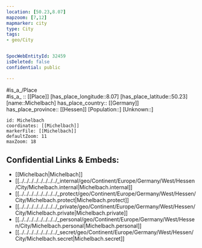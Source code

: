 ```yaml
---
location: [50.23,8.07] 
mapzoom: [7,12] 
mapmarker: city 
type: City
tags:
- geo/City


SpocWebEntityId: 32459
isDeleted: false
confidential: public

---
```

#is_a_/Place  
#is_a_ :: [[Place]] 
[has_place_longitude::8.07] 
[has_place_latitude::50.23] 
[name::Michelbach] 
has_place_country:: [[Germany]]  
has_place_province:: [[Hessen]] 
[Population::] 
[Unknown::] 


```leaflet
id: Michelbach
coordinates: [[Michelbach]] 
markerFile: [[Michelbach]] 
defaultZoom: 11 
maxZoom: 18
```


## Confidential Links & Embeds: 
- [[Michelbach|Michelbach]]  
- [[../../../../../../../../_internal/geo/Continent/Europe/Germany/West/Hessen/City/Michelbach.internal|Michelbach.internal]] 
- [[../../../../../../../../_protect/geo/Continent/Europe/Germany/West/Hessen/City/Michelbach.protect|Michelbach.protect]] 
- [[../../../../../../../../_private/geo/Continent/Europe/Germany/West/Hessen/City/Michelbach.private|Michelbach.private]] 
- [[../../../../../../../../_personal/geo/Continent/Europe/Germany/West/Hessen/City/Michelbach.personal|Michelbach.personal]] 
- [[../../../../../../../../_secret/geo/Continent/Europe/Germany/West/Hessen/City/Michelbach.secret|Michelbach.secret]] 
